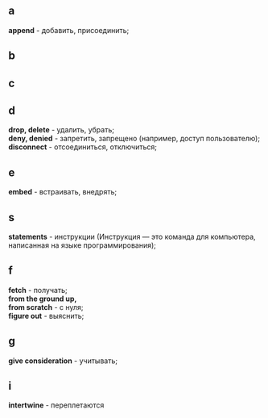 ## a
**append** - добавить, присоединить;

## b


## c


## d
**drop, delete** - удалить, убрать;  
 **deny, denied** - запретить, запрещено (например, доступ пользователю);  
**disconnect** - отсоединиться, отключиться;  

## e
**embed** - встраивать, внедрять;

## s
**statements** - инструкции (Инструкция — это команда для компьютера, написанная на языке программирования);

## f
**fetch** - получать;  
**from the ground up,  
from scratch**  - с нуля;  
**figure out** - выяснить;

## g 
**give consideration** - учитывать;

## i
**intertwine** - переплетаются
